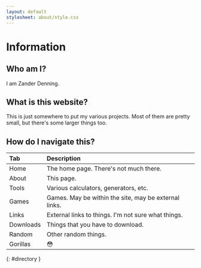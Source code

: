 ```yaml
---
layout: default
stylesheet: about/style.css
---
```

# Information
## Who am I?
I am Zander Denning.
## What is this website?
This is just somewhere to put my various projects. Most of them are pretty small, but there's some larger things too.
## How do I navigate this?

| Tab          | Description |
|:---|:---|
| Home         | The home page. There's not much there. |
| About        | This page. |
| Tools        | Various calculators, generators, etc. |
| Games        | Games. May be within the site, may be external links. |
| Links        | External links to things. I'm not sure what things. |
| Downloads    | Things that you have to download. |
| Random       | Other random things. |
| Gorillas     | &#128563; |
{: #directory }

